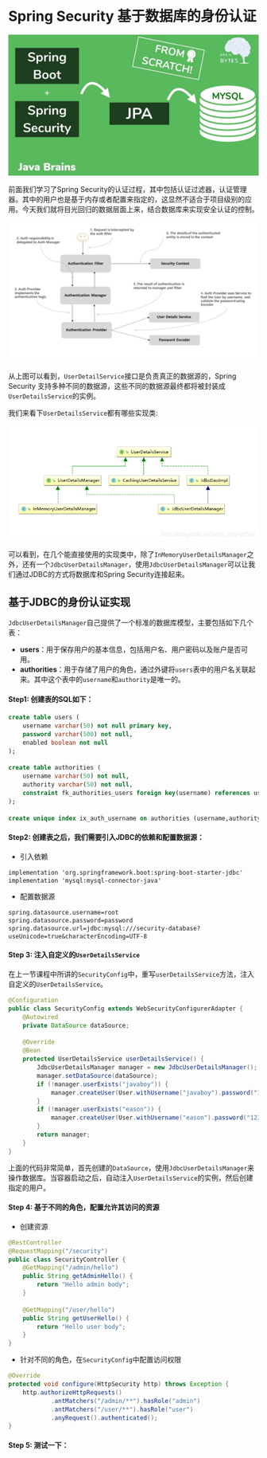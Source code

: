 # Spring Security 基于数据库的身份认证

![spring-security-mysql](../../images/spring-security/spring-security-mysql.jpeg)

前面我们学习了Spring Security的认证过程，其中包括认证过滤器，认证管理器。其中的用户也是基于内存或者配置来指定的，这显然不适合于项目级别的应用。今天我们就将目光回归的数据层面上来，结合数据库来实现安全认证的控制。

![spring-security-architecture](../../images/spring-security/Spring-Security-Architecture.jpeg)

从上图可以看到，`UserDetailService`接口是负责真正的数据源的，Spring Security 支持多种不同的数据源，这些不同的数据源最终都将被封装成`UserDetailsService`的实例。

我们来看下`UserDetailsService`都有哪些实现类:

![spring-security-userdetailservice](../../images/spring-security/spring-security-userdetailservice.png)

可以看到，在几个能直接使用的实现类中，除了`InMemoryUserDetailsManager`之外，还有一个`JdbcUserDetailsManager`，使用`JdbcUserDetailsManager`可以让我们通过JDBC的方式将数据库和Spring Security连接起来。

## 基于JDBC的身份认证实现

`JdbcUserDetailsManager`自己提供了一个标准的数据库模型，主要包括如下几个表：

* **users**：用于保存用户的基本信息，包括用户名、用户密码以及账户是否可用。
* **authorities**：用于存储了用户的角色，通过外键将`users`表中的用户名关联起来。其中这个表中的`username`和`authority`是唯一的。

#### Step1: 创建表的SQL如下：
```sql
create table users (
    username varchar(50) not null primary key,
    password varchar(500) not null,
    enabled boolean not null
);

create table authorities (
    username varchar(50) not null,
    authority varchar(50) not null,
    constraint fk_authorities_users foreign key(username) references users(username)
);

create unique index ix_auth_username on authorities (username,authority);
```

#### Step2: 创建表之后，我们需要引入JDBC的依赖和配置数据源：

* 引入依赖
```
implementation 'org.springframework.boot:spring-boot-starter-jdbc'
implementation 'mysql:mysql-connector-java'
```

* 配置数据源
```properity
spring.datasource.username=root
spring.datasource.password=password
spring.datasource.url=jdbc:mysql:///security-database?useUnicode=true&characterEncoding=UTF-8
```

#### Step 3: 注入自定义的`UserDetailsService`

在上一节课程中所讲的`SecurityConfig`中，重写`userDetailsService`方法，注入自定义的`UserDetailsService`。

```java
@Configuration
public class SecurityConfig extends WebSecurityConfigurerAdapter {
    @Autowired
    private DataSource dataSource;
    
    @Override
    @Bean
    protected UserDetailsService userDetailsService() {
        JdbcUserDetailsManager manager = new JdbcUserDetailsManager();
        manager.setDataSource(dataSource);
        if (!manager.userExists("javaboy")) {
            manager.createUser(User.withUsername("javaboy").password("123").roles("admin").build());
        }
        if (!manager.userExists("eason")) {
            manager.createUser(User.withUsername("eason").password("123").roles("user").build());
        }
        return manager;
    }
}
```

上面的代码非常简单，首先创建的`DataSource`，使用`JdbcUserDetailsManager`来操作数据库。当容器启动之后，自动注入`UserDetailsService`的实例，然后创建指定的用户。

#### Step 4: 基于不同的角色，配置允许其访问的资源

* 创建资源

```java
@RestController
@RequestMapping("/security")
public class SecurityController {
    @GetMapping("/admin/hello")
    public String getAdminHello() {
        return "Hello admin body";
    }

    @GetMapping("/user/hello")
    public String getUserHello() {
        return "Hello user body";
    }
}
```

* 针对不同的角色，在`SecurityConfig`中配置访问权限

```java
@Override
protected void configure(HttpSecurity http) throws Exception {
    http.authorizeHttpRequests()
            .antMatchers("/admin/**").hasRole("admin")
            .antMatchers("/user/**").hasRole("user")
            .anyRequest().authenticated();
}
```

#### Step 5: 测试一下：







